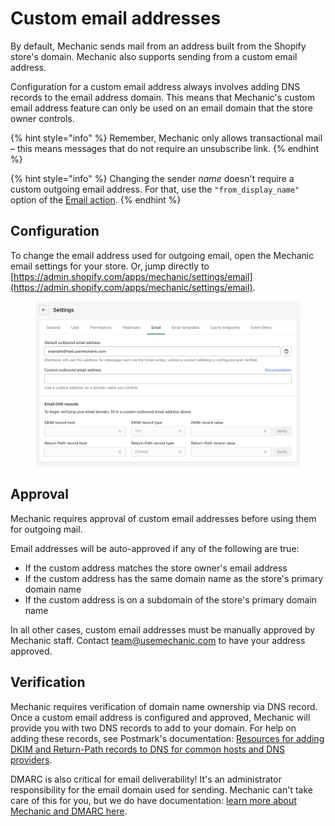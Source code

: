 # Custom email addresses

By default, Mechanic sends mail from an address built from the Shopify store's domain. Mechanic also supports sending from a custom email address.

Configuration for a custom email address always involves adding DNS records to the email address domain. This means that Mechanic's custom email address feature can only be used on an email domain that the store owner controls.

{% hint style="info" %}
Remember, Mechanic only allows transactional mail – this means messages that do not require an unsubscribe link.
{% endhint %}

{% hint style="info" %}
Changing the sender _name_ doesn't require a custom outgoing email address. For that, use the `"from_display_name"` option of the [Email action](../../core/actions/email.md).
{% endhint %}

## Configuration

To change the email address used for outgoing email, open the Mechanic email settings for your store. Or, jump directly to [https://admin.shopify.com/apps/mechanic/settings/email](https://admin.shopify.com/apps/mechanic/settings/email).

<figure><img src="../../.gitbook/assets/Screenshot 2023-03-09 at 4.41.31 PM.png" alt=""><figcaption></figcaption></figure>

## Approval

Mechanic requires approval of custom email addresses before using them for outgoing mail.

Email addresses will be auto-approved if any of the following are true:

* If the custom address matches the store owner's email address
* If the custom address has the same domain name as the store's primary domain name
* If the custom address is on a subdomain of the store's primary domain name

In all other cases, custom email addresses must be manually approved by Mechanic staff. Contact [team@usemechanic.com](mailto:team@usemechanic.com) to have your address approved.

## Verification

Mechanic requires verification of domain name ownership via DNS record. Once a custom email address is configured and approved, Mechanic will provide you with two DNS records to add to your domain. For help on adding these records, see Postmark's documentation: [Resources for adding DKIM and Return-Path records to DNS for common hosts and DNS providers](https://postmarkapp.com/support/article/1090-resources-for-adding-dkim-and-return-path-records-to-dns-for-common-hosts-and-dns-providers).

DMARC is also critical for email deliverability! It's an administrator responsibility for the email domain used for sending. Mechanic can't take care of this for you, but we do have documentation: [learn more about Mechanic and DMARC here](dmarc.md).
